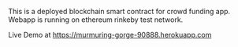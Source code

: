 This is a deployed blockchain smart contract for crowd funding app. Webapp is running on ethereum rinkeby test network.

Live Demo at https://murmuring-gorge-90888.herokuapp.com
